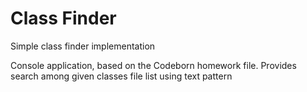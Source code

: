 # Class Finder
Simple class finder implementation

Console application, based on the Codeborn homework file. Provides search among given classes file list using text pattern
